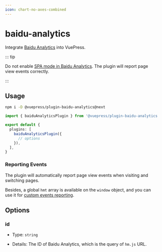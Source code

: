 ```yaml
---
icon: chart-no-axes-combined
---
```


# baidu-analytics

<NpmBadge package="@vuepress/plugin-baidu-analytics" />

Integrate [Baidu Analytics](https://tongji.baidu.com/) into VuePress.

::: tip

Do not enable [SPA mode in Baidu Analytics](https://tongji.baidu.com/web/help/article?id=324&type=0). The plugin will report page view events correctly.

:::

## Usage

```bash
npm i -D @vuepress/plugin-baidu-analytics@next
```

```ts title=".vuepress/config.ts"
import { baiduAnalyticsPlugin } from '@vuepress/plugin-baidu-analytics'

export default {
  plugins: [
    baiduAnalyticsPlugin({
      // options
    }),
  ],
}
```

### Reporting Events

The plugin will automatically report page view events when visiting and switching pages.

Besides, a global `hmt` array is available on the `window` object, and you can use it for [custom events reporting](https://tongji.baidu.com/holmes/Analytics/%E6%8A%80%E6%9C%AF%E6%8E%A5%E5%85%A5%E6%8C%87%E5%8D%97/JS%20API/JS%20API%20%E4%BD%BF%E7%94%A8%E6%89%8B%E5%86%8C).

## Options

### id

- Type: `string`

- Details: The ID of Baidu Analytics, which is the query of `hm.js` URL.
